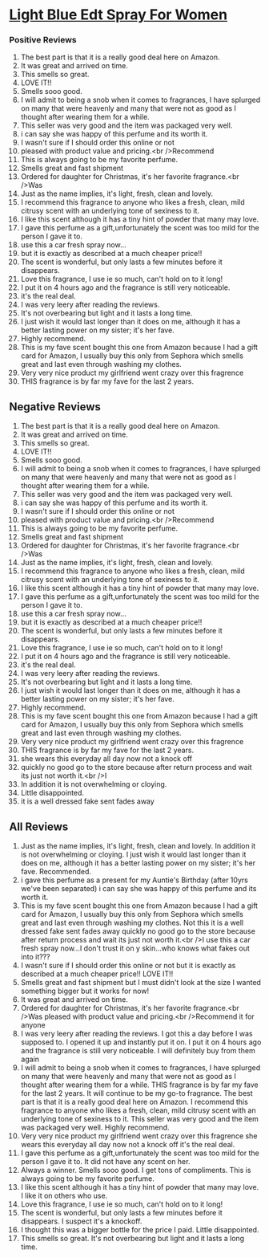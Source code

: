 # [Light Blue Edt Spray For Women](https://products.checkmycream.com/products/Light-Blue-Edt-Spray-For-Women.html)

### Positive Reviews

<ol>
      <li>The best part is that it is a really good deal here on Amazon.  </li>
      <li>It was great and arrived on time.</li>
      <li>This smells so great.</li>
      <li>LOVE IT!!</li>
      <li>Smells sooo good.</li>
      <li>I will admit to being a snob when it comes to fragrances, I have splurged on many that were heavenly and many that were not as good as I thought after wearing them for a while.  </li>
      <li>This seller was very good and the item was packaged very well.  </li>
      <li>i can say she was happy of this perfume and its worth it.</li>
      <li>I wasn&#x27;t sure if I should order this online or not</li>
      <li>pleased with product value and pricing.&lt;br /&gt;Recommend</li>
      <li>This is always going to be my favorite perfume.</li>
      <li>Smells great and fast shipment</li>
      <li>Ordered for daughter for Christmas, it&#x27;s her favorite fragrance.&lt;br /&gt;Was</li>
      <li>Just as the name implies, it&#x27;s light, fresh, clean and lovely.</li>
      <li>I recommend this fragrance to anyone who likes a fresh, clean, mild citrusy scent with an underlying tone of sexiness to it.  </li>
      <li>I like this scent although it has a tiny hint of powder that many may love.</li>
      <li>I gave this perfume as a gift,unfortunately the scent was too mild for the person I gave it to.</li>
      <li>use this a car fresh spray now...</li>
      <li>but it is exactly as described at a much cheaper price!!  </li>
      <li>The scent is wonderful, but only lasts a few minutes before it disappears.</li>
      <li>Love this fragrance, I use ie so much, can&#x27;t hold on to it long!</li>
      <li>I put it on 4 hours ago and the fragrance is still very noticeable.</li>
      <li>it&#x27;s the real deal.</li>
      <li>I was very leery after reading the reviews.</li>
      <li>It&#x27;s not overbearing but light and it lasts a long time.</li>
      <li>I just wish it would last longer than it does on me, although it has a better lasting power on my sister; it&#x27;s her fave.</li>
      <li>Highly recommend.</li>
      <li>This is my fave scent bought this one from Amazon because I had a gift card for Amazon, I usually buy this only from Sephora which smells great and last even through washing my clothes.</li>
      <li>Very very nice product my girlfriend went crazy over this fragrence</li>
      <li>THIS fragrance is by far my fave for the last 2 years.  </li>
</ol>


<h2>Negative Reviews</h2>
<ol>
<li> The best part is that it is a really good deal here on Amazon.  </li>
<li> It was great and arrived on time.</li>
<li> This smells so great.</li>
<li> LOVE IT!!</li>
<li> Smells sooo good.</li>
<li> I will admit to being a snob when it comes to fragrances, I have splurged on many that were heavenly and many that were not as good as I thought after wearing them for a while.  </li>
<li> This seller was very good and the item was packaged very well.  </li>
<li> i can say she was happy of this perfume and its worth it.</li>
<li> I wasn&#x27;t sure if I should order this online or not</li>
<li> pleased with product value and pricing.&lt;br /&gt;Recommend</li>
<li> This is always going to be my favorite perfume.</li>
<li> Smells great and fast shipment</li>
<li> Ordered for daughter for Christmas, it&#x27;s her favorite fragrance.&lt;br /&gt;Was</li>
<li> Just as the name implies, it&#x27;s light, fresh, clean and lovely.</li>
<li> I recommend this fragrance to anyone who likes a fresh, clean, mild citrusy scent with an underlying tone of sexiness to it.  </li>
<li> I like this scent although it has a tiny hint of powder that many may love.</li>
<li> I gave this perfume as a gift,unfortunately the scent was too mild for the person I gave it to.</li>
<li> use this a car fresh spray now...</li>
<li> but it is exactly as described at a much cheaper price!!  </li>
<li> The scent is wonderful, but only lasts a few minutes before it disappears.</li>
<li> Love this fragrance, I use ie so much, can&#x27;t hold on to it long!</li>
<li> I put it on 4 hours ago and the fragrance is still very noticeable.</li>
<li> it&#x27;s the real deal.</li>
<li> I was very leery after reading the reviews.</li>
<li> It&#x27;s not overbearing but light and it lasts a long time.</li>
<li> I just wish it would last longer than it does on me, although it has a better lasting power on my sister; it&#x27;s her fave.</li>
<li> Highly recommend.</li>
<li> This is my fave scent bought this one from Amazon because I had a gift card for Amazon, I usually buy this only from Sephora which smells great and last even through washing my clothes.</li>
<li> Very very nice product my girlfriend went crazy over this fragrence</li>
<li> THIS fragrance is by far my fave for the last 2 years.  </li>
<li> she wears this everyday all day now not a knock off</li>
<li> quickly no good go to the store because after return process and wait its just not worth it.&lt;br /&gt;I</li>
<li> In addition it is not overwhelming or cloying.</li>
<li> Little disappointed.</li>
<li> it is a well dressed fake sent fades away</li>
</ol>

<h2>All Reviews</h2>

<ol>
    <li> Just as the name implies, it&#x27;s light, fresh, clean and lovely. In addition it is not overwhelming or cloying. I just wish it would last longer than it does on me, although it has a better lasting power on my sister; it&#x27;s her fave. Recommended.</li>
    <li> i gave this perfume as a present for my Auntie&#x27;s Birthday  (after 10yrs we&#x27;ve been separated) i can say she was happy of this perfume and its worth it.</li>
    <li> This is my fave scent bought this one from Amazon because I had a gift card for Amazon, I usually buy this only from Sephora which smells great and last even through washing my clothes. Not this it is a well dressed fake sent fades away quickly no good go to the store because after return process and wait its just not worth it.&lt;br /&gt;I use this a car fresh spray now...I don&#x27;t trust it on y skin...who knows what fakes out into it???</li>
    <li> I wasn&#x27;t sure if I should order this online or not but it is exactly as described at a much cheaper price!!  LOVE IT!!</li>
    <li> Smells great and fast shipment but I must didn&#x27;t look at the size I wanted something bigger but it works for now!</li>
    <li> It was great and arrived on time.</li>
    <li> Ordered for daughter for Christmas, it&#x27;s her favorite fragrance.&lt;br /&gt;Was pleased with product value and pricing.&lt;br /&gt;Recommend it for anyone</li>
    <li> I was very leery after reading the reviews. I got this a day before I was supposed to. I opened it up and instantly put it on. I put it on 4 hours ago and the fragrance is still very noticeable. I will definitely buy from them again</li>
    <li> I will admit to being a snob when it comes to fragrances, I have splurged on many that were heavenly and many that were not as good as I thought after wearing them for a while.  THIS fragrance is by far my fave for the last 2 years.  It will continue to be my go-to fragrance.  The best part is that it is a really good deal here on Amazon.  I recommend this fragrance to anyone who likes a fresh, clean, mild citrusy scent with an underlying tone of sexiness to it.  This seller was very good and the item was packaged very well.  Highly recommend.</li>
    <li> Very very nice product my girlfriend went crazy over this fragrence she wears this everyday all day now not a knock off it&#x27;s the real deal.</li>
    <li> I gave this perfume as a gift,unfortunately the scent was too mild for the person I gave it to. It did not have any scent on her.</li>
    <li> Always a winner. Smells sooo good. I get tons of compliments. This is always going to be my favorite perfume.</li>
    <li> I like this scent although it has a tiny hint of powder that many may love. I like it on others who use.</li>
    <li> Love this fragrance, I use ie so much, can&#x27;t hold on to it long!</li>
    <li> The scent is wonderful, but only lasts a few minutes before it disappears. I suspect it&#x27;s a knockoff.</li>
    <li> I thought this was a bigger bottle for the price I paid. Little disappointed.</li>
    <li> This smells so great. It&#x27;s not overbearing but light and it lasts a long time.</li>
</ol>




